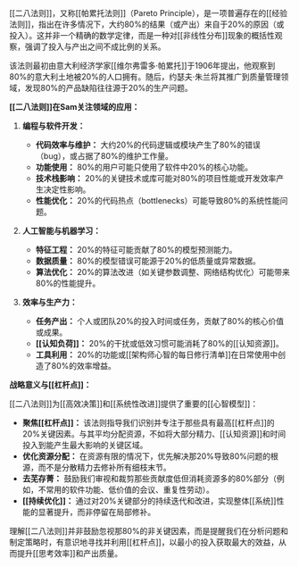 [[二八法则]]，又称[[帕累托法则]]（Pareto Principle），是一项普遍存在的[[经验法则]]，指出在许多情况下，大约80%的结果（或产出）来自于20%的原因（或投入）。这并非一个精确的数学定律，而是一种对[[非线性分布]]现象的概括性观察，强调了投入与产出之间不成比例的关系。

该法则最初由意大利经济学家[[维尔弗雷多·帕累托]]于1906年提出，他观察到80%的意大利土地被20%的人口拥有。随后，约瑟夫·朱兰将其推广到质量管理领域，发现80%的产品缺陷往往源于20%的生产问题。

**[[二八法则]]在Sam关注领域的应用：**

1.  **编程与软件开发：**
    *   **代码效率与维护：** 大约20%的代码逻辑或模块产生了80%的错误（bug），或占据了80%的维护工作量。
    *   **功能使用：** 80%的用户可能只使用了软件中20%的核心功能。
    *   **技术栈影响：** 20%的关键技术或库可能对80%的项目性能或开发效率产生决定性影响。
    *   **性能优化：** 20%的代码热点（bottlenecks）可能导致80%的系统性能问题。

2.  **人工智能与机器学习：**
    *   **特征工程：** 20%的特征可能贡献了80%的模型预测能力。
    *   **数据质量：** 80%的模型错误可能源于20%的低质量或异常数据。
    *   **算法优化：** 20%的算法改进（如关键参数调整、网络结构优化）可能带来80%的性能提升。

3.  **效率与生产力：**
    *   **任务产出：** 个人或团队20%的投入时间或任务，贡献了80%的核心价值或成果。
    *   **[[认知负荷]]：** 20%的干扰或低效习惯可能消耗了80%的[[认知资源]]。
    *   **工具利用：** 20%的功能或[[架构师心智的每日修行清单]]在日常使用中创造了80%的效率增益。

**战略意义与[[杠杆点]]：**

[[二八法则]]为[[高效决策]]和[[系统性改进]]提供了重要的[[心智模型]]：

*   **聚焦[[杠杆点]]：** 该法则指导我们识别并专注于那些具有最高[[杠杆点]]的20%关键因素。与其平均分配资源，不如将大部分精力、[[认知资源]]和时间投入到能产生最大影响的关键区域。
*   **优化资源分配：** 在资源有限的情况下，优先解决那20%导致80%问题的根源，而不是分散精力去修补所有细枝末节。
*   **去芜存菁：** 鼓励我们审视和裁剪那些贡献度低但消耗资源多的80%部分（例如，不常用的软件功能、低价值的会议、重复性劳动）。
*   **[[持续优化]]：** 通过对20%关键部分的持续迭代和改进，实现整体[[系统]]性能的显著提升，而非停留在局部修补。

理解[[二八法则]]并非鼓励忽视那80%的非关键因素，而是提醒我们在分析问题和制定策略时，有意识地寻找并利用[[杠杆点]]，以最小的投入获取最大的效益，从而提升[[思考效率]]和产出质量。